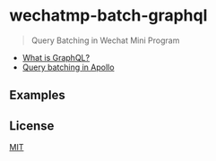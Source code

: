 # wechatmp-batch-graphql
> Query Batching in Wechat Mini Program

- [What is GraphQL?](https://graphql.org/)
- [Query batching in Apollo](https://blog.apollographql.com/query-batching-in-apollo-63acfd859862)

## Examples



## License

[MIT](http://opensource.org/licenses/MIT)